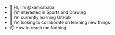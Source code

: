 - 👋 Hi, I’m @xamxababa
- 👀 I’m interested in Sports and Drawing
- 🌱 I’m currently learning GitHub
- 💞️ I’m looking to collaborate on learning new things
- 📫 How to reach me  Nothing

<!---
xamxababa/xamxababa is a ✨ special ✨ repository because its `README.md` (this file) appears on your GitHub profile.
You can click the Preview link to take a look at your changes.
--->
